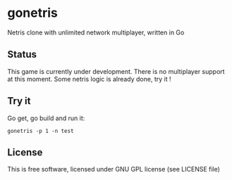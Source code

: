 # gonetris

Netris clone with unlimited network multiplayer, written in Go

## Status

This game is currently under development. There is no multiplayer support at this moment.
Some netris logic is already done, try it !

## Try it

Go get, go build and run it:

    gonetris -p 1 -n test

## License

This is free software, licensed under GNU GPL license (see LICENSE file)
